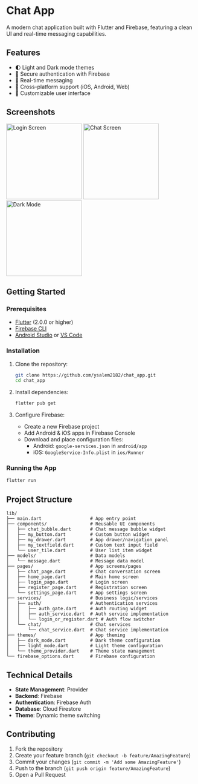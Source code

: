 # Chat App

A modern chat application built with Flutter and Firebase, featuring a clean UI and real-time messaging capabilities.

## Features

- 🌓 Light and Dark mode themes
- 🔐 Secure authentication with Firebase
- 💬 Real-time messaging
- 📱 Cross-platform support (iOS, Android, Web)
- 🎨 Customizable user interface

## Screenshots

<p float="left">
  <img src="screenshots/login.png" width="200" alt="Login Screen"/>
  <img src="screenshots/chat.png" width="200" alt="Chat Screen"/>
  <img src="screenshots/dark_mode.png" width="200" alt="Dark Mode"/>
</p>

## Getting Started

### Prerequisites

- [Flutter](https://flutter.dev/docs/get-started/install) (2.0.0 or higher)
- [Firebase CLI](https://firebase.google.com/docs/cli#install_the_firebase_cli)
- [Android Studio](https://developer.android.com/studio) or [VS Code](https://code.visualstudio.com/)

### Installation

1. Clone the repository:
   ```sh
   git clone https://github.com/ysalem2182/chat_app.git
   cd chat_app
   ```

2. Install dependencies:
   ```sh
   flutter pub get
   ```

3. Configure Firebase:
    - Create a new Firebase project
    - Add Android & iOS apps in Firebase Console
    - Download and place configuration files:
        - Android: `google-services.json` in `android/app`
        - iOS: `GoogleService-Info.plist` in `ios/Runner`

### Running the App

```sh
flutter run
```

## Project Structure

```
lib/
├── main.dart                  # App entry point
├── components/                # Reusable UI components
│   ├── chat_bubble.dart       # Chat message bubble widget
│   ├── my_button.dart         # Custom button widget
│   ├── my_drawer.dart         # App drawer/navigation panel
│   ├── my_textfield.dart      # Custom text input field
│   └── user_tile.dart         # User list item widget
├── models/                    # Data models
│   └── message.dart           # Message data model
├── pages/                     # App screens/pages
│   ├── chat_page.dart         # Chat conversation screen
│   ├── home_page.dart         # Main home screen
│   ├── login_page.dart        # Login screen
│   ├── register_page.dart     # Registration screen
│   └── settings_page.dart     # App settings screen
├── services/                  # Business logic/services
│   ├── auth/                  # Authentication services
│   │   ├── auth_gate.dart     # Auth routing widget
│   │   ├── auth_service.dart  # Auth service implementation
│   │   └── login_or_register.dart # Auth flow switcher
│   └── chat/                  # Chat services
│       └── chat_service.dart  # Chat service implementation
├── themes/                    # App theming
│   ├── dark_mode.dart         # Dark theme configuration
│   ├── light_mode.dart        # Light theme configuration
│   └── theme_provider.dart    # Theme state management
└── firebase_options.dart      # Firebase configuration
```

## Technical Details

- **State Management**: Provider
- **Backend**: Firebase
- **Authentication**: Firebase Auth
- **Database**: Cloud Firestore
- **Theme**: Dynamic theme switching

## Contributing

1. Fork the repository
2. Create your feature branch (`git checkout -b feature/AmazingFeature`)
3. Commit your changes (`git commit -m 'Add some AmazingFeature'`)
4. Push to the branch (`git push origin feature/AmazingFeature`)
5. Open a Pull Request

